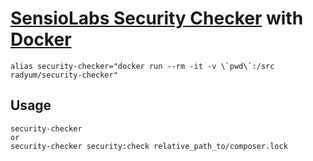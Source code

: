 # [SensioLabs Security Checker](https://github.com/sensiolabs/security-checker) with [Docker](https://github.com/docker/docker )

```
alias security-checker="docker run --rm -it -v \`pwd\`:/src radyum/security-checker"
```

## Usage

```
security-checker
or
security-checker security:check relative_path_to/composer.lock
```
